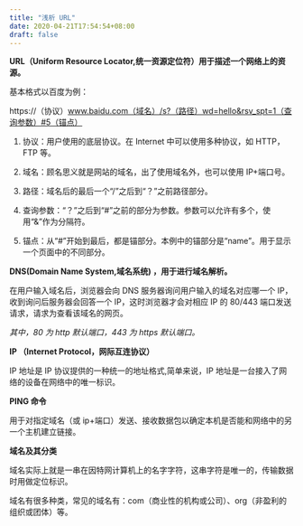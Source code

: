 ```yaml
---
title: "浅析 URL"
date: 2020-04-21T17:54:54+08:00
draft: false
---
```


**URL（Uniform Resource Locator,统一资源定位符）用于描述一个网络上的资源。**

基本格式以百度为例：

https://（协议）www.baidu.com（域名）/s?（路径）wd=hello&rsv_spt=1（查询参数）#5（锚点）

1. 协议：用户使用的底层协议。在 Internet 中可以使用多种协议，如 HTTP，FTP 等。

2. 域名：顾名思义就是网站的域名，出了使用域名外，也可以使用 IP+端口号。

3. 路径：域名后的最后一个“/”之后到“？”之前路径部分。

4. 查询参数：“？”之后到“#”之前的部分为参数。参数可以允许有多个，使用“&”作为分隔符。

5. 锚点：从“#”开始到最后，都是锚部分。本例中的锚部分是“name”。用于显示一个页面中的不同部分。

**DNS(Domain Name System,域名系统) ，用于进行域名解析。**

在用户输入域名后，浏览器会向 DNS 服务器询问用户输入的域名对应哪一个 IP，收到询问后服务器会回答一个 IP，这时浏览器才会对相应 IP 的 80/443 端口发送请求，请求为查看该域名的网页。

_其中，80 为 http 默认端口，443 为 https 默认端口。_

**IP （Internet Protocol，网际互连协议）**

IP 地址是 IP 协议提供的一种统一的地址格式,简单来说，IP 地址是一台接入了网络的设备在网络中的唯一标识。

**PING 命令**

用于对指定域名（或 ip+端口）发送、接收数据包以确定本机是否能和网络中的另一个主机建立链接。

**域名及其分类**

域名实际上就是一串在因特网计算机上的名字字符，这串字符是唯一的，传输数据时用做定位标识。

域名有很多种类，常见的域名有：com（商业性的机构或公司）、org（非盈利的组织或团体）等。
